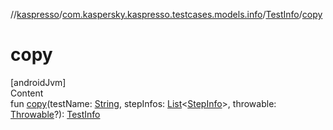 //[kaspresso](../../index.md)/[com.kaspersky.kaspresso.testcases.models.info](../index.md)/[TestInfo](index.md)/[copy](copy.md)



# copy  
[androidJvm]  
Content  
fun [copy](copy.md)(testName: [String](https://kotlinlang.org/api/latest/jvm/stdlib/kotlin/-string/index.html), stepInfos: [List](https://kotlinlang.org/api/latest/jvm/stdlib/kotlin.collections/-list/index.html)<[StepInfo](../-step-info/index.md)>, throwable: [Throwable](https://kotlinlang.org/api/latest/jvm/stdlib/kotlin/-throwable/index.html)?): [TestInfo](index.md)  



